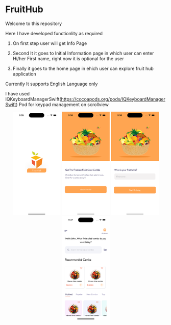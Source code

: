 # FruitHub
Welcome to this repository

Here I have developed functionlity as required

1. On first step user will get Info Page  
2. Second It it goes to Initial Information page in which user can enter Hi/her First name, right now it is optional for the user

3. Finally it goes to the home page in ehich user can explore fruit hub application 

Currently It supports English Language only

I have used IQKeyboardManagerSwift(https://cocoapods.org/pods/IQKeyboardManagerSwift) Pod for keypad management on scrollview 

<div align="center">
    <img src="screenshots/1.png" width="150px"</img> 
    <img src="screenshots/2.png" width="150px"</img> 
    <img src="screenshots/3.png" width="150px"</img> 
    <img src="screenshots/4.png" width="150px"</img> 
</div>

